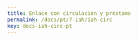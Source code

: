 ```yaml
---
title: Enlace con circulación y préstamo
permalink: /docs/pt/7-iah/iah-circ
key: docs-iah-circ-pt
---
```

